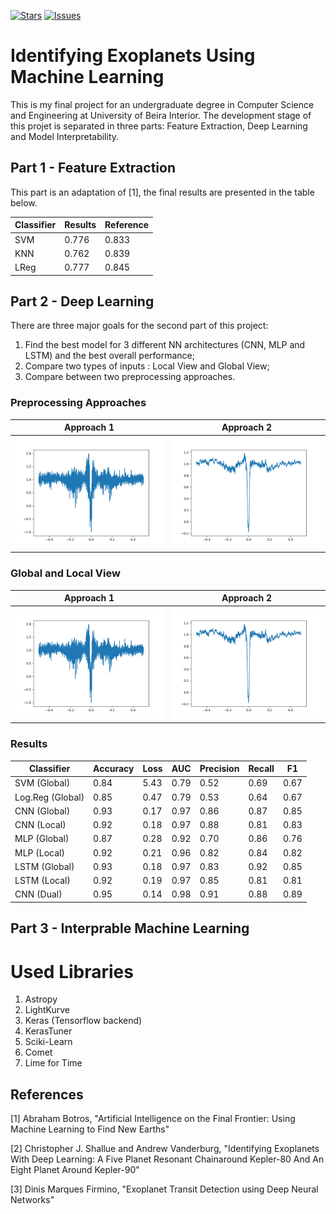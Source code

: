 [![Stars][stars-shield]][stars-url]
[![Issues][issues-shield]][issues-url]

# Identifying Exoplanets Using Machine Learning

This is my final project for an undergraduate degree in Computer Science and Engineering at University of Beira Interior. The development stage of this projet is separated in three parts: Feature Extraction, Deep Learning and Model Interpretability.

## Part 1 - Feature Extraction

This part is an adaptation of [1], the final results are presented in the table below.

| Classifier | Results | Reference |
| ---------- | ------- | --------- |
| SVM        | 0.776   | 0.833     |
| KNN        | 0.762   | 0.839     |
| LReg       | 0.777   | 0.845     |

## Part 2 - Deep Learning

There are three major goals for the second part of this project:

1.  Find the best model for 3 different NN architectures (CNN, MLP and LSTM) and the best overall performance;
2.  Compare two types of inputs : Local View and Global View;
3.  Compare between two preprocessing approaches.

### Preprocessing Approaches

|            Approach 1            |              Approach 2              |
| :------------------------------: | :----------------------------------: |
| ![](./images/Global_1161345.png) | ![](./images/Global_1161345_mov.png) |

### Global and Local View

|            Approach 1            |              Approach 2              |
| :------------------------------: | :----------------------------------: |
| ![](./images/Global_1161345.png) | ![](./images/Global_1161345_mov.png) |

### Results

| Classifier       | Accuracy | Loss | AUC  | Precision | Recall | F1   |
| ---------------- | -------- | ---- | ---- | --------- | ------ | ---- |
| SVM (Global)     | 0.84     | 5.43 | 0.79 | 0.52      | 0.69   | 0.67 |
| Log.Reg (Global) | 0.85     | 0.47 | 0.79 | 0.53      | 0.64   | 0.67 |
| CNN (Global)     | 0.93     | 0.17 | 0.97 | 0.86      | 0.87   | 0.85 |
| CNN (Local)      | 0.92     | 0.18 | 0.97 | 0.88      | 0.81   | 0.83 |
| MLP (Global)     | 0.87     | 0.28 | 0.92 | 0.70      | 0.86   | 0.76 |
| MLP (Local)      | 0.92     | 0.21 | 0.96 | 0.82      | 0.84   | 0.82 |
| LSTM (Global)    | 0.93     | 0.18 | 0.97 | 0.83      | 0.92   | 0.85 |
| LSTM (Local)     | 0.92     | 0.19 | 0.97 | 0.85      | 0.81   | 0.81 |
| CNN (Dual)       | 0.95     | 0.14 | 0.98 | 0.91      | 0.88   | 0.89 |

## Part 3 - Interprable Machine Learning

# Used Libraries

1. Astropy
2. LightKurve
3. Keras (Tensorflow backend)
4. KerasTuner
5. Sciki-Learn
6. Comet
7. Lime for Time

## References

[1] Abraham Botros, "Artificial Intelligence on the Final Frontier: Using Machine Learning to Find New Earths"

[2] Christopher J. Shallue and Andrew Vanderburg, "Identifying Exoplanets With Deep Learning: A Five Planet Resonant Chainaround Kepler-80 And An Eight Planet Around Kepler-90"

[3] Dinis Marques Firmino, "Exoplanet Transit Detection using Deep Neural Networks"

[stars-shield]: https://img.shields.io/github/stars/DiogorPinheiro/Identifying-Exoplanets-Using-ML
[stars-url]: https://github.com/DiogorPinheiro/Identifying-Exoplanets-Using-ML/stargazers
[issues-shield]: https://img.shields.io/github/issues/DiogorPinheiro/Identifying-Exoplanets-Using-ML
[issues-url]: https://github.com/DiogorPinheiro/Identifying-Exoplanets-Using-ML/issues
